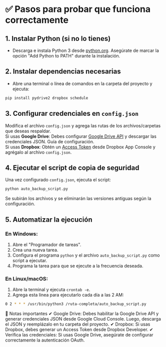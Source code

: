# ✅ Pasos para probar que funciona correctamente

## 1. Instalar Python (si no lo tienes)
* Descarga e instala Python 3 desde [python.org](https://www.python.org). Asegúrate de marcar la opción "Add Python to PATH" durante la instalación.

## 2. Instalar dependencias necesarias
* Abre una terminal o línea de comandos en la carpeta del proyecto y ejecuta:

```bash
pip install pydrive2 dropbox schedule
```

## 3. Configurar credenciales en `config.json`

Modifica el archivo `config.json` y agrega las rutas de los archivos/carpetas que deseas respaldar.  
Si usas **Google Drive**: Debes configurar [Google Drive API](https://developers.google.com/drive) y descargar las credenciales JSON. Guía de configuración.  
Si usas **Dropbox**: Obtén un [Access Token](https://www.dropbox.com/developers/apps/create) desde Dropbox App Console y agrégalo al archivo `config.json`.

## 4. Ejecutar el script de copia de seguridad

Una vez configurado `config.json`, ejecuta el script:

```bash
python auto_backup_script.py
```

Se subirán los archivos y se eliminarán las versiones antiguas según la configuración.

## 5. Automatizar la ejecución

### En Windows:
1. Abre el "Programador de tareas".
2. Crea una nueva tarea.
3. Configura el programa `python` y el archivo `auto_backup_script.py` como script a ejecutar.
4. Programa la tarea para que se ejecute a la frecuencia deseada.

### En Linux/macOS:
1. Abre la terminal y ejecuta `crontab -e`.
2. Agrega esta línea para ejecutarlo cada día a las 2 AM:

```bash
0 2 * * * /usr/bin/python3 /ruta-completa/auto_backup_script.py
```

🚨 Notas importantes
✔ Google Drive: Debes habilitar la Google Drive API y generar credenciales JSON desde Google Cloud Console. Luego, descarga el JSON y reemplázalo en tu carpeta del proyecto.
✔ Dropbox: Si usas Dropbox, debes generar un Access Token desde Dropbox Developer.
✔ Verifica las credenciales: Si usas Google Drive, asegúrate de configurar correctamente la autenticación OAuth.
